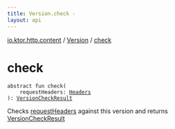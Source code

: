 ```yaml
---
title: Version.check - 
layout: api
---
```


<div class='api-docs-breadcrumbs'><a href="../index.html">io.ktor.http.content</a> / <a href="index.html">Version</a> / <a href="./check.html">check</a></div>

# check

<div class="signature"><code><span class="keyword">abstract</span> <span class="keyword">fun </span><span class="identifier">check</span><span class="symbol">(</span><br/>&nbsp;&nbsp;&nbsp;&nbsp;<span class="parameterName" id="io.ktor.http.content.Version$check(io.ktor.http.Headers)/requestHeaders">requestHeaders</span><span class="symbol">:</span>&nbsp;<a href="../../io.ktor.http/-headers/index.html"><span class="identifier">Headers</span></a><br/><span class="symbol">)</span><span class="symbol">: </span><a href="../-version-check-result/index.html"><span class="identifier">VersionCheckResult</span></a></code></div>

Checks <a href="check.html#io.ktor.http.content.Version$check(io.ktor.http.Headers)/requestHeaders">requestHeaders</a> against this version and returns <a href="../-version-check-result/index.html">VersionCheckResult</a>

